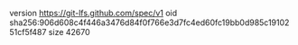 version https://git-lfs.github.com/spec/v1
oid sha256:906d608c4f446a3476d84f0f766e3d7fc4ed60fc19bb0d985c1910251cf5f487
size 42670
